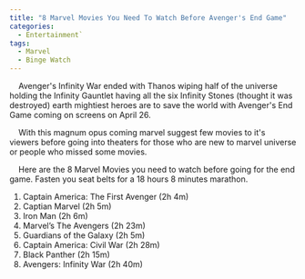 ```yaml
---
title: "8 Marvel Movies You Need To Watch Before Avenger's End Game"
categories:
  - Entertainment`
tags:
  - Marvel
  - Binge Watch
---
```


&nbsp;&nbsp;&nbsp;&nbsp;Avenger's Infinity War ended with Thanos wiping half of the universe holding the Infinity Gauntlet having all the six Infinity Stones (thought it was destroyed) earth mightiest heroes are to save the world with Avenger's End Game coming on screens on April 26. 

&nbsp;&nbsp;&nbsp;&nbsp;With this magnum opus coming marvel suggest few movies to it's viewers before going into theaters for those who are new to marvel universe or people who missed some movies.

&nbsp;&nbsp;&nbsp;&nbsp;Here are the 8 Marvel Movies you need to watch before going for the end game. Fasten you seat belts for a 18 hours 8 minutes marathon.

1. Captain America: The First Avenger (2h 4m)
2. Captian Marvel (2h 5m)
3. Iron Man (2h 6m)
4. Marvel’s The Avengers (2h 23m)
5. Guardians of the Galaxy (2h 5m)
6. Captain America: Civil War (2h 28m)
7. Black Panther (2h 15m)
8. Avengers: Infinity War (2h 40m)